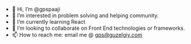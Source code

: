- 👋 Hi, I’m @gpspaaji
- 👀 I’m interested in problem solving and helping community.
- 🌱 I’m currently learning React
- 💞️ I’m looking to collaborate on Front End technologies or frameworks.
- 📫 How to reach me: email me @ gps@guzelgiy.com

<!---
gpspaaji/gpspaaji is a ✨ special ✨ repository because its `README.md` (this file) appears on your GitHub profile.
You can click the Preview link to take a look at your changes.
--->
